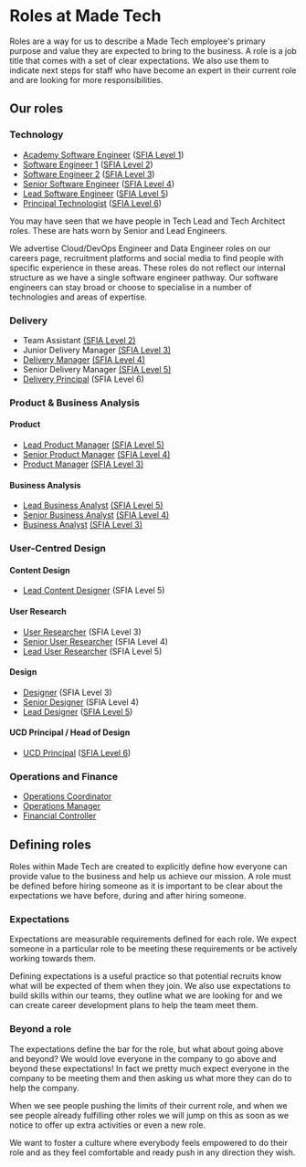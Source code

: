 # Roles at Made Tech

Roles are a way for us to describe a Made Tech employee's primary purpose and
value they are expected to bring to the business. A role is a job title that comes with a set of clear expectations. We also use them
to indicate next steps for staff who have become an expert in their current role and are
looking for more responsibilities.

## Our roles

### Technology

 - [Academy Software Engineer](academy_software_engineer.md) ([SFIA Level 1](sfia/academy_software_engineer.md))
 - [Software Engineer 1](software_engineer_1.md) ([SFIA Level 2](sfia/software_engineer_1.md))
 - [Software Engineer 2](software_engineer_2.md) ([SFIA Level 3](sfia/software_engineer_2.md))
 - [Senior Software Engineer](senior_software_engineer.md) ([SFIA Level 4](sfia/senior_software_engineer.md))
 - [Lead Software Engineer](lead_software_engineer.md) ([SFIA Level 5](sfia/lead_software_engineer.md))
 - [Principal Technologist](principal_technologist.md) ([SFIA Level 6](sfia/principal_technologist.md))

You may have seen that we have people in Tech Lead and Tech Architect roles. These are hats worn by Senior and Lead Engineers.

We advertise Cloud/DevOps Engineer and Data Engineer roles on our careers page, recruitment platforms and social media to find people with specific experience in these areas. These roles do not reflect our internal structure as we have a single software engineer pathway. Our software engineers can stay broad or choose to specialise in a number of technologies and areas of expertise.

### Delivery

- Team Assistant [(SFIA Level 2)](sfia/junior_delivery_manager.md)
- Junior Delivery Manager [(SFIA Level 3)](sfia/junior_delivery_manager.md)
- [Delivery Manager](delivery_manager.md) [(SFIA Level 4)](sfia/delivery_manager.md)
- Senior Delivery Manager [(SFIA Level 5)](sfia/senior_delivery_manager.md)
- [Delivery Principal](delivery_principal.md) (SFIA Level 6)

### Product & Business Analysis

#### Product

- [Lead Product Manager](lead_product_manager.md) [(SFIA Level 5)](https://sfia-online.org/en/legacy-sfia/sfia-7/skills/product-management)
- [Senior Product Manager](senior_product_manager.md) [(SFIA Level 4)](https://sfia-online.org/en/legacy-sfia/sfia-7/skills/product-management)
- [Product Manager](product_manager.md) [(SFIA Level 3)](https://sfia-online.org/en/legacy-sfia/sfia-7/skills/product-management)

#### Business Analysis

- [Lead Business Analyst](lead_business_analyst.md) [(SFIA Level 5)](https://sfia-online.org/en/legacy-sfia/sfia-7/skills/business-analysis)
- [Senior Business Analyst](senior_business_analyst.md) [(SFIA Level 4)](https://sfia-online.org/en/legacy-sfia/sfia-7/skills/business-analysis)
- [Business Analyst](business_analyst.md) [(SFIA Level 3)](https://sfia-online.org/en/legacy-sfia/sfia-7/skills/business-analysis)

### User-Centred Design

#### Content Design

- [Lead Content Designer](lead_content_designer.md) (SFIA Level 5)

#### User Research

- [User Researcher](user_researcher.md) (SFIA Level 3)
- [Senior User Researcher](senior_user_researcher.md) (SFIA Level 4)
- [Lead User Researcher](lead_user_researcher.md) (SFIA Level 5)

#### Design

- [Designer](designer.md) (SFIA Level 3)
- [Senior Designer](senior_designer.md) (SFIA Level 4)
- [Lead Designer](lead_designer.md) ([SFIA Level 5](sfia/lead_designer.md))

#### UCD Principal / Head of Design

- [UCD Principal](ucd_principal.md) ([SFIA Level 6](sfia/ucd_principal.md))

### Operations and Finance

- [Operations Coordinator](operations_coordinator.md)
- [Operations Manager](operations_manager.md)
- [Financial Controller](financial_controller.md)

## Defining roles

Roles within Made Tech are created to explicitly define how everyone can provide value to the business and help us achieve our mission. A role must be defined before hiring someone as it is important to be clear about the expectations we have before, during and after hiring someone.

### Expectations

Expectations are measurable requirements defined for each role. We expect someone in a particular role to be meeting these requirements or be actively working towards them.

Defining expectations is a useful practice so that potential recruits know what will be expected of them when they join. We also use expectations to build skills within our teams, they outline what we are looking for and we can create career development plans to help the team meet them.

### Beyond a role

The expectations define the bar for the role, but what about going above and beyond? We would love everyone in the company to go above and beyond these expectations! In fact we pretty much expect everyone in the company to be meeting them and then asking us what more they can do to help the company.

When we see people pushing the limits of their current role, and when we see people already fulfilling other roles we will jump on this as soon as we notice to offer up extra activities or even a new role.

We want to foster a culture where everybody feels empowered to do their role and
as they feel comfortable and ready push in any direction they wish.
